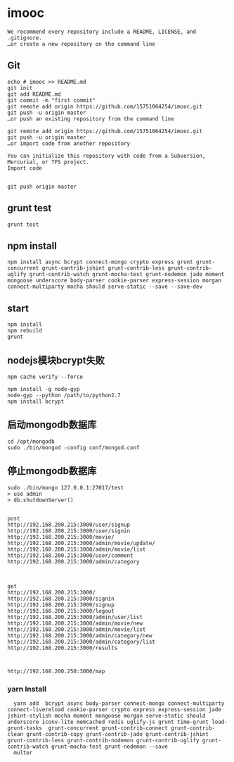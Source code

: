 # imooc
    We recommend every repository include a README, LICENSE, and .gitignore.
    …or create a new repository on the command line

## Git

    echo # imooc >> README.md
    git init
    git add README.md
    git commit -m "first commit"
    git remote add origin https://github.com/15751064254/imooc.git
    git push -u origin master
    …or push an existing repository from the command line

    git remote add origin https://github.com/15751064254/imooc.git
    git push -u origin master
    …or import code from another repository
    
    You can initialize this repository with code from a Subversion, Mercurial, or TFS project.
    Import code


    git push origin master

## grunt test

    grunt test

## npm install

    npm install async bcrypt connect-mongo crypto express grunt grunt-concurrent grunt-contrib-jshint grunt-contrib-less grunt-contrib-uglify grunt-contrib-watch grunt-mocha-test grunt-nodemon jade moment mongoose underscore body-parser cookie-parser express-session morgan connect-multiparty mocha should serve-static --save --save-dev

## start

    npm install
    npm rebuild
    grunt

## nodejs模块bcrypt失败

    npm cache verify --force

    npm install -g node-gyp
    node-gyp --python /path/to/python2.7
    npm install bcrypt

    
## 启动mongodb数据库
    cd /opt/mongodb
    sudo ./bin/mongod -config conf/mongod.conf
## 停止mongodb数据库
    sudo ./bin/mongo 127.0.0.1:27017/test
    > use admin
    > db.shutdownServer()
    

    post
    http://192.168.200.215:3000/user/signup
    http://192.168.200.215:3000/user/signin
    http://192.168.200.215:3000/movie/
    http://192.168.200.215:3000/admin/movie/update/
    http://192.168.200.215:3000/admin/movie/list
    http://192.168.200.215:3000/user/comment
    http://192.168.200.215:3000/admin/category



    get
    http://192.168.200.215:3000/
    http://192.168.200.215:3000/signin
    http://192.168.200.215:3000/signup
    http://192.168.200.215:3000/logout
    http://192.168.200.215:3000/admin/user/list
    http://192.168.200.215:3000/admin/movie/new
    http://192.168.200.215:3000/admin/movie/list
    http://192.168.200.215:3000/admin/category/new
    http://192.168.200.215:3000/admin/category/list
    http://192.168.200.215:3000/results
#
    http://192.168.200.250:3000/map

### yarn Install
      yarn add  bcrypt async body-parser connect-mongo connect-multiparty connect-livereload cookie-parser crypto express express-session jade jshint-stylish mocha moment mongoose morgan serve-static should underscore iconv-lite memcached redis uglify-js grunt time-grunt load-grunt-tasks  grunt-concurrent grunt-contrib-connect grunt-contrib-clean grunt-contrib-copy grunt-contrib-jade grunt-contrib-jshint grunt-contrib-less grunt-contrib-nodemon grunt-contrib-uglify grunt-contrib-watch grunt-mocha-test grunt-nodemon --save    
      multer

